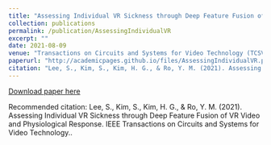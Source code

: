 ```yaml
---
title: "Assessing Individual VR Sickness through Deep Feature Fusion of VR Video and Physiological Response"
collection: publications
permalink: /publication/AssessingIndividualVR
excerpt: ""
date: 2021-08-09
venue: "Transactions on Circuits and Systems for Video Technology (TCSVT)"
paperurl: "http://academicpages.github.io/files/AssessingIndividualVR.pdf"
citation: "Lee, S., Kim, S., Kim, H. G., & Ro, Y. M. (2021). Assessing Individual VR Sickness through Deep Feature Fusion of VR Video and Physiological Response. IEEE Transactions on Circuits and Systems for Video Technology."
---
```


[Download paper here](http://academicpages.github.io/files/AssessingIndividualVR.pdf)

Recommended citation: Lee, S., Kim, S., Kim, H. G., & Ro, Y. M. (2021). Assessing Individual VR Sickness through Deep Feature Fusion of VR Video and Physiological Response. IEEE Transactions on Circuits and Systems for Video Technology..
